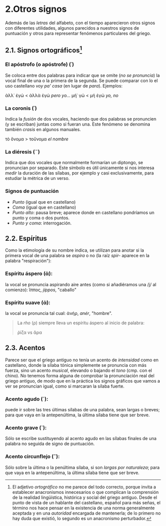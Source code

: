# 2.Otros signos

Además de las *letras* del alfabeto, con el tiempo aparecieron otros signos con diferentes utilidades, algunos parecidos a nuestros signos de puntuación y otros para representar fenómenos particulares del griego.

## 2.1. Signos ortográficos[^1] 

### El apóstrofo (o apóstrofe) (&#x1FBF;)
Se coloca entre dos palabras para indicar que se omite (*no se pronuncia*) la vocal final de una o la primera de la segunda. Se puede comparar con lo el uso castellano *voy pa' casa* (en lugar de *para*). Ejemplos:

ἀλλ&#8127; ἐγώ < ἀλλὰ ἐγώ *pero yo...*
μή&#8127; γώ < μή ἐγώ *yo, no*

### La coronis (&#x1FBD;)
Indica la *fusión* de dos vocales, haciendo que dos palabras se pronuncien (y se escriban) juntas como si fueran una. Este fenómeno se denomina también *crasis* en algunos manuales. 

τὸ ὄνομα > τοὔνομα *el nombre*

### La diéresis (&#x00A8;)
Indica que dos vocales que normalmente formarían un diptongo, se pronuncian por separado. Este símbolo es útil únicamente si nos interesa *medir* la duración de las sílabas, por ejemplo y casi exclusivamente, para estudiar la métrica de un verso.

### Signos de puntuación

- *Punto* (igual que en castellano) 
- *Coma* (igual que en castellano)
- *Punto alto*: pausa breve; aparece donde en castellano pondríamos un punto y coma o dos puntos.
- *Punto y coma*: interrogación.

## 2.2. Espíritus
Como la etimología de su nombre indica, se utilizan para anotar si la primera vocal de una palabra se *aspira* o no (la raíz *spir-* aparece en la palabra "respiración"):

### Espíritu áspero (&#x1F01;): 

la vocal se pronuncia aspirando aire antes (como si añadiéramos una /j/ al comienzo): ἴππος, *jíppos*, "caballo"

### Espíritu suave (&#x1F00;): 

la vocal se pronuncia tal cual: ἀνήρ, *anér*, "hombre".

> La *rho* (ρ) siempre lleva un espíritu áspero al inicio de palabra:
> 
> ῥίζα vs ἄρα

## 2.3. Acentos
Parece ser que el griego antiguo no tenía un acento de *intensidad* como en castellano, donde la sílaba tónica simplemente se pronuncia con más fuerza, sino un acento *musical*, elevando o bajando el *tono* (cmp. con el chino). No tenemos forma alguna de comprobar la pronunciación real del griego antiguo, de modo que en la práctica los signos gráficos que vamos a ver se pronuncian igual, como si marcaran la sílaba fuerte.

### Acento agudo (&#x00B4;): 

puede ir sobre las tres últimas sílabas de una palabra, sean largas o breves; para que vaya en la antepenúltima, la última sílaba tiene que ser breve.

### Acento grave (&#x0060;): 

Sólo se escribe sustituyendo al acento agudo en las sílabas finales de una palabra no seguida de signo de puntuación.

### Acento circunflejo (&#x1FC0;): 

Sólo sobre la última o la penúltima sílaba, si son *largas por naturaleza*; para que vaya en la antepenúltima, la última sílaba tiene que ser breve. 

[^1]: El adjetivo *ortográfico* no me parece del todo correcto, porque invita a establecer anacronismos innecesarios o que complican la comprensión de la realidad lingüística, histórica y social del griego antiguo. Desde el punto de vista de un hablante del castellano, español para más señas, el término nos hace pensar en la existencia de una norma generalmente aceptada y en una *autoridad* encargada de mantenerla; de lo primero no hay duda que existió, lo segundo es un anacronismo perturbador.